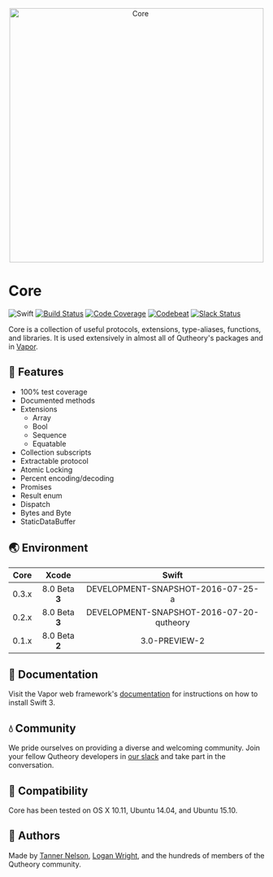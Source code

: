 <p align="center">
    <img 
        src="https://userscontent2.emaze.com/images/bbbef209-eddb-4593-b39e-00a07f035730/0929829d-60e7-42f8-9319-39b38fb729f6.png" 
        align="center" 
        alt="Core"
        width="500px"
    >
</p>

# Core

![Swift](http://img.shields.io/badge/swift-3.0-brightgreen.svg)
[![Build Status](https://travis-ci.org/qutheory/core.svg?branch=master)](https://travis-ci.org/qutheory/core)
[![Code Coverage](https://codecov.io/gh/qutheory/core/branch/master/graph/badge.svg)](https://codecov.io/gh/qutheory/core)
[![Codebeat](https://codebeat.co/badges/a793ad97-47e3-40d9-82cf-2aafc516ef4e)](https://codebeat.co/projects/github-com-qutheory-core)
[![Slack Status](http://slack.qutheory.io/badge.svg)](http://slack.qutheory.io)

Core is a collection of useful protocols, extensions, type-aliases, functions, and libraries. It is used extensively in almost all of Qutheory's packages and in [Vapor](https://github.com/qutheory/github).

## 🚀 Features 

- 100% test coverage
- Documented methods
- Extensions
    - Array
    - Bool
    - Sequence
    - Equatable
- Collection subscripts
- Extractable protocol
- Atomic Locking
- Percent encoding/decoding
- Promises
- Result enum
- Dispatch
- Bytes and Byte
- StaticDataBuffer

## 🌏 Environment

|Core|Xcode|Swift|
|:-:|:-:|:-:|
|0.3.x|8.0 Beta **3**|DEVELOPMENT-SNAPSHOT-2016-07-25-a|
|0.2.x|8.0 Beta **3**|DEVELOPMENT-SNAPSHOT-2016-07-20-qutheory|
|0.1.x|8.0 Beta **2**|3.0-PREVIEW-2|

## 📖 Documentation

Visit the Vapor web framework's [documentation](http://docs.qutheory.io) for instructions on how to install Swift 3. 

## 💧 Community

We pride ourselves on providing a diverse and welcoming community. Join your fellow Qutheory developers in [our slack](slack.qutheory.io) and take part in the conversation.

## 🔧 Compatibility

Core has been tested on OS X 10.11, Ubuntu 14.04, and Ubuntu 15.10.

## 👥 Authors

Made by [Tanner Nelson](https://twitter.com/tanner0101), [Logan Wright](https://twitter.com/logmaestro), and the hundreds of members of the Qutheory community.
